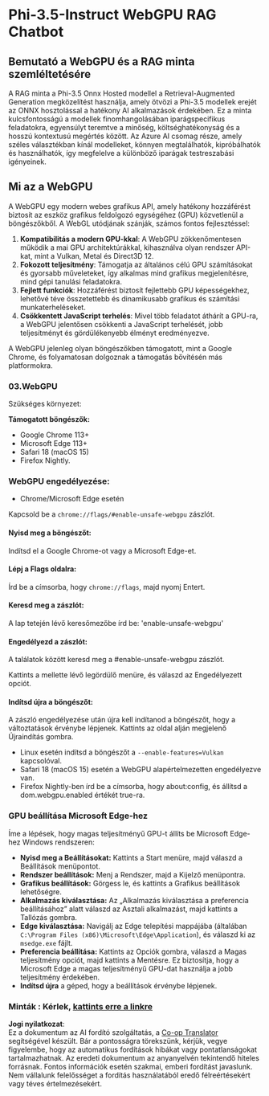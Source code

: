 <!--
CO_OP_TRANSLATOR_METADATA:
{
  "original_hash": "b62864faf628eb07f5231d4885555198",
  "translation_date": "2025-07-17T03:12:33+00:00",
  "source_file": "md/02.Application/01.TextAndChat/Phi3/WebGPUWithPhi35Readme.md",
  "language_code": "hu"
}
-->
# Phi-3.5-Instruct WebGPU RAG Chatbot

## Bemutató a WebGPU és a RAG minta szemléltetésére

A RAG minta a Phi-3.5 Onnx Hosted modellel a Retrieval-Augmented Generation megközelítést használja, amely ötvözi a Phi-3.5 modellek erejét az ONNX hosztolással a hatékony AI alkalmazások érdekében. Ez a minta kulcsfontosságú a modellek finomhangolásában iparágspecifikus feladatokra, egyensúlyt teremtve a minőség, költséghatékonyság és a hosszú kontextusú megértés között. Az Azure AI csomag része, amely széles választékban kínál modelleket, könnyen megtalálhatók, kipróbálhatók és használhatók, így megfelelve a különböző iparágak testreszabási igényeinek.

## Mi az a WebGPU
A WebGPU egy modern webes grafikus API, amely hatékony hozzáférést biztosít az eszköz grafikus feldolgozó egységéhez (GPU) közvetlenül a böngészőkből. A WebGL utódjának szánják, számos fontos fejlesztéssel:

1. **Kompatibilitás a modern GPU-kkal**: A WebGPU zökkenőmentesen működik a mai GPU architektúrákkal, kihasználva olyan rendszer API-kat, mint a Vulkan, Metal és Direct3D 12.
2. **Fokozott teljesítmény**: Támogatja az általános célú GPU számításokat és gyorsabb műveleteket, így alkalmas mind grafikus megjelenítésre, mind gépi tanulási feladatokra.
3. **Fejlett funkciók**: Hozzáférést biztosít fejlettebb GPU képességekhez, lehetővé téve összetettebb és dinamikusabb grafikus és számítási munkaterheléseket.
4. **Csökkentett JavaScript terhelés**: Mivel több feladatot áthárít a GPU-ra, a WebGPU jelentősen csökkenti a JavaScript terhelését, jobb teljesítményt és gördülékenyebb élményt eredményezve.

A WebGPU jelenleg olyan böngészőkben támogatott, mint a Google Chrome, és folyamatosan dolgoznak a támogatás bővítésén más platformokra.

### 03.WebGPU
Szükséges környezet:

**Támogatott böngészők:** 
- Google Chrome 113+
- Microsoft Edge 113+
- Safari 18 (macOS 15)
- Firefox Nightly.

### WebGPU engedélyezése:

- Chrome/Microsoft Edge esetén

Kapcsold be a `chrome://flags/#enable-unsafe-webgpu` zászlót.

#### Nyisd meg a böngészőt:
Indítsd el a Google Chrome-ot vagy a Microsoft Edge-et.

#### Lépj a Flags oldalra:
Írd be a címsorba, hogy `chrome://flags`, majd nyomj Entert.

#### Keresd meg a zászlót:
A lap tetején lévő keresőmezőbe írd be: 'enable-unsafe-webgpu'

#### Engedélyezd a zászlót:
A találatok között keresd meg a #enable-unsafe-webgpu zászlót.

Kattints a mellette lévő legördülő menüre, és válaszd az Engedélyezett opciót.

#### Indítsd újra a böngészőt:

A zászló engedélyezése után újra kell indítanod a böngészőt, hogy a változtatások érvénybe lépjenek. Kattints az oldal alján megjelenő Újraindítás gombra.

- Linux esetén indítsd a böngészőt a `--enable-features=Vulkan` kapcsolóval.
- Safari 18 (macOS 15) esetén a WebGPU alapértelmezetten engedélyezve van.
- Firefox Nightly-ben írd be a címsorba, hogy about:config, és állítsd a dom.webgpu.enabled értékét true-ra.

### GPU beállítása Microsoft Edge-hez

Íme a lépések, hogy magas teljesítményű GPU-t állíts be Microsoft Edge-hez Windows rendszeren:

- **Nyisd meg a Beállításokat:** Kattints a Start menüre, majd válaszd a Beállítások menüpontot.
- **Rendszer beállítások:** Menj a Rendszer, majd a Kijelző menüpontra.
- **Grafikus beállítások:** Görgess le, és kattints a Grafikus beállítások lehetőségre.
- **Alkalmazás kiválasztása:** Az „Alkalmazás kiválasztása a preferencia beállításához” alatt válaszd az Asztali alkalmazást, majd kattints a Tallózás gombra.
- **Edge kiválasztása:** Navigálj az Edge telepítési mappájába (általában `C:\Program Files (x86)\Microsoft\Edge\Application`), és válaszd ki az `msedge.exe` fájlt.
- **Preferencia beállítása:** Kattints az Opciók gombra, válaszd a Magas teljesítmény opciót, majd kattints a Mentésre.
Ez biztosítja, hogy a Microsoft Edge a magas teljesítményű GPU-dat használja a jobb teljesítmény érdekében.
- **Indítsd újra** a géped, hogy a beállítások érvénybe lépjenek.

### Minták : Kérlek, [kattints erre a linkre](https://github.com/microsoft/aitour-exploring-cutting-edge-models/tree/main/src/02.ONNXRuntime/01.WebGPUChatRAG)

**Jogi nyilatkozat**:  
Ez a dokumentum az AI fordító szolgáltatás, a [Co-op Translator](https://github.com/Azure/co-op-translator) segítségével készült. Bár a pontosságra törekszünk, kérjük, vegye figyelembe, hogy az automatikus fordítások hibákat vagy pontatlanságokat tartalmazhatnak. Az eredeti dokumentum az anyanyelvén tekintendő hiteles forrásnak. Fontos információk esetén szakmai, emberi fordítást javaslunk. Nem vállalunk felelősséget a fordítás használatából eredő félreértésekért vagy téves értelmezésekért.
